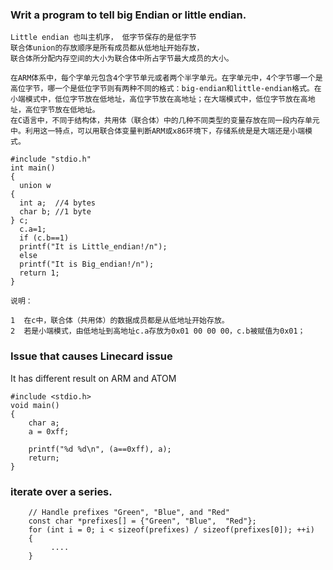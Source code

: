 ### Writ a program to tell big Endian or little endian.
```
Little endian 也叫主机序， 低字节保存的是低字节 
联合体union的存放顺序是所有成员都从低地址开始存放， 
联合体所分配内存空间的大小为联合体中所占字节最大成员的大小。 

在ARM体系中，每个字单元包含4个字节单元或者两个半字单元。在字单元中，4个字节哪一个是高位字节，哪一个是低位字节则有两种不同的格式：big-endian和little-endian格式。在小端模式中，低位字节放在低地址，高位字节放在高地址；在大端模式中，低位字节放在高地址，高位字节放在低地址。 
在C语言中，不同于结构体，共用体（联合体）中的几种不同类型的变量存放在同一段内存单元中。利用这一特点，可以用联合体变量判断ARM或x86环境下，存储系统是是大端还是小端模式。 

#include "stdio.h" 
int main() 
{ 
  union w 
{ 
  int a;  //4 bytes 
  char b; //1 byte 
} c; 
  c.a=1; 
  if (c.b==1) 
  printf("It is Little_endian!/n");
  else 
  printf("It is Big_endian!/n"); 
  return 1; 
} 

说明： 

1  在c中，联合体（共用体）的数据成员都是从低地址开始存放。 
2  若是小端模式，由低地址到高地址c.a存放为0x01 00 00 00，c.b被赋值为0x01；
```
### Issue that causes Linecard issue
It has different result on ARM and ATOM  
```
#include <stdio.h>
void main()
{
    char a;
    a = 0xff;

    printf("%d %d\n", (a==0xff), a);
    return;
}
```
### iterate over a series.
```
    // Handle prefixes "Green", "Blue", and "Red"
    const char *prefixes[] = {"Green", "Blue",  "Red"};
    for (int i = 0; i < sizeof(prefixes) / sizeof(prefixes[0]); ++i)
    {
         ....
    }
```
